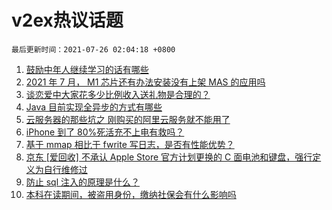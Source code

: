# v2ex热议话题

`最后更新时间：2021-07-26 02:04:18 +0800`

1. [鼓励中年人继续学习的话有哪些](https://www.v2ex.com/t/791621)
1. [2021 年 7 月， M1 芯片还有办法安装没有上架 MAS 的应用吗](https://www.v2ex.com/t/791590)
1. [谈恋爱中大家花多少比例收入送礼物是合理的？](https://www.v2ex.com/t/791633)
1. [Java 目前实现全异步的方式有哪些](https://www.v2ex.com/t/791594)
1. [云服务器的那些坑之 刚购买的阿里云服务就不能用了](https://www.v2ex.com/t/791598)
1. [iPhone 到了 80%死活充不上电有救吗？](https://www.v2ex.com/t/791612)
1. [基于 mmap 相比于 fwrite 写日志，是否有性能优势？](https://www.v2ex.com/t/791638)
1. [京东 [爱回收] 不承认 Apple Store 官方计划更换的 C 面电池和键盘，强行定义为自行维修过](https://www.v2ex.com/t/791656)
1. [防止 sql 注入的原理是什么？](https://www.v2ex.com/t/791577)
1. [本科在读期间，被盗用身份，缴纳社保会有什么影响吗](https://www.v2ex.com/t/791604)

